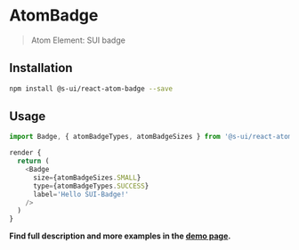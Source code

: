 # AtomBadge

> Atom Element: SUI badge

## Installation

```sh
npm install @s-ui/react-atom-badge --save
```

## Usage

```js
import Badge, { atomBadgeTypes, atomBadgeSizes } from '@s-ui/react-atom-badge'

render {
  return (
    <Badge
      size={atomBadgeSizes.SMALL}
      type={atomBadgeTypes.SUCCESS}
      label='Hello SUI-Badge!'
    />
  )
}

```

**Find full description and more examples in the [demo page](https://sui-components.now.sh/workbench/atom/badge).**
